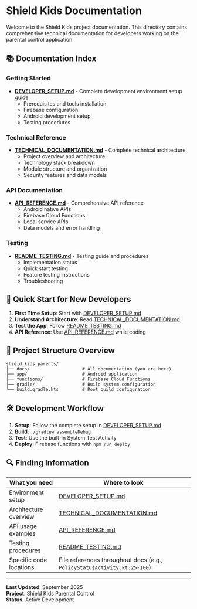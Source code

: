 # Shield Kids Documentation

Welcome to the Shield Kids project documentation. This directory contains comprehensive technical documentation for developers working on the parental control application.

## 📚 Documentation Index

### Getting Started
- **[DEVELOPER_SETUP.md](DEVELOPER_SETUP.md)** - Complete development environment setup guide
  - Prerequisites and tools installation
  - Firebase configuration
  - Android development setup
  - Testing procedures

### Technical Reference  
- **[TECHNICAL_DOCUMENTATION.md](TECHNICAL_DOCUMENTATION.md)** - Complete technical architecture
  - Project overview and architecture
  - Technology stack breakdown
  - Module structure and organization
  - Security features and data models

### API Documentation
- **[API_REFERENCE.md](API_REFERENCE.md)** - Comprehensive API reference
  - Android native APIs
  - Firebase Cloud Functions
  - Local service APIs
  - Data models and error handling

### Testing
- **[README_TESTING.md](README_TESTING.md)** - Testing guide and procedures
  - Implementation status
  - Quick start testing
  - Feature testing instructions
  - Troubleshooting

## 🚀 Quick Start for New Developers

1. **First Time Setup**: Start with [DEVELOPER_SETUP.md](DEVELOPER_SETUP.md)
2. **Understand Architecture**: Read [TECHNICAL_DOCUMENTATION.md](TECHNICAL_DOCUMENTATION.md)  
3. **Test the App**: Follow [README_TESTING.md](README_TESTING.md)
4. **API Reference**: Use [API_REFERENCE.md](API_REFERENCE.md) while coding

## 📁 Project Structure Overview

```
shield_kids_parents/
├── docs/                    # All documentation (you are here)
├── app/                     # Android application
├── functions/               # Firebase Cloud Functions  
├── gradle/                  # Build system configuration
└── build.gradle.kts         # Root build configuration
```

## 🛠️ Development Workflow

1. **Setup**: Follow the complete setup in [DEVELOPER_SETUP.md](DEVELOPER_SETUP.md)
2. **Build**: `./gradlew assembleDebug`
3. **Test**: Use the built-in System Test Activity
4. **Deploy**: Firebase functions with `npm run deploy`

## 🔍 Finding Information

| What you need | Where to look |
|---------------|---------------|
| Environment setup | [DEVELOPER_SETUP.md](DEVELOPER_SETUP.md) |
| Architecture overview | [TECHNICAL_DOCUMENTATION.md](TECHNICAL_DOCUMENTATION.md) |
| API usage examples | [API_REFERENCE.md](API_REFERENCE.md) |
| Testing procedures | [README_TESTING.md](README_TESTING.md) |
| Specific code locations | File references throughout docs (e.g., `PolicyStatusActivity.kt:25-100`) |

---

**Last Updated**: September 2025  
**Project**: Shield Kids Parental Control  
**Status**: Active Development